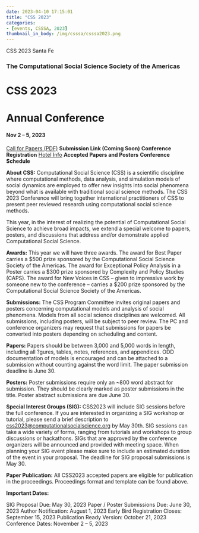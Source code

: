 ```yaml
---
date: 2023-04-10 17:15:01
title: "CSS 2023"
categories:
- [events, CSSSA, 2023]
thumbnail_in_body: /img/csssa/csssa2023.png
---
```


CSS 2023 Santa Fe

### **<div class="post_flex_center_center">The Computational Social Science Society of the Americas</div>**

# **<div class="post_flex_center_center">CSS 2023</div>**
# **<div class="post_flex_center_center">Annual Conference</div>**
#### **<div class="post_flex_center_center">Nov 2 – 5, 2023</div>**
[Call for Papers (PDF)](http://computationalsocialscience.org/wp-content/uploads/2023/03/CSS2023-CFP-1.pdf)
**Submission Link (Coming Soon)**
**Conference Registration**
[Hotel Info](https://computationalsocialscience.org/drury-hotel-info/)
**Accepted Papers and Posters**
**Conference Schedule**

**About CSS:**
Computational Social Science (CSS) is a scientific discipline where computational methods, data analysis, and simulation models of social dynamics are employed to offer new insights into social phenomena beyond what is available with traditional social science methods. The CSS 2023 Conference will bring together international practitioners of CSS to present peer reviewed research using computational social science methods.

This year, in the interest of realizing the potential of Computational Social Science to achieve broad impacts, we extend a special welcome to papers, posters, and discussions that address and/or demonstrate applied Computational Social Science.

**Awards:** This year we will have three awards. The award for Best Paper carries a $500 prize sponsored by the Computational Social Science Society of the Americas. The award for Exceptional Policy Analysis in a Poster carries a $300 prize sponsored by Complexity and Policy Studies (CAPS). The award for New Voices in CSS – given to impressive work by someone new to the conference – carries a $200 prize sponsored by the Computational Social Science Society of the Americas.

**Submissions:** The CSS Program Committee invites original papers and posters concerning computational models and analysis of social phenomena. Models from all social science disciplines are welcomed. All submissions, including posters, will be subject to peer review. The PC and conference organizers may request that submissions for papers be converted into posters depending on scheduling and content.

**Papers:** Papers should be between 3,000 and 5,000 words in length, including all ?gures, tables, notes, references, and appendices. ODD documentation of models is encouraged and can be attached to a submission without counting against the word limit. The paper submission deadline is June 30.

**Posters:** Poster submissions require only an ~800 word abstract for submission. They should be clearly marked as poster submissions in the title. Poster abstract submissions are due June 30.

**Special Interest Groups (SIG):** CSS2023 will include SIG sessions before the full conference. If you are interested in organizing a SIG workshop or tutorial, please send a brief description to css2023@computationalsocialscience.org by May 30th. SIG sessions can take a wide variety of forms, ranging from tutorials and workshops to group discussions or hackathons. SIGs that are approved by the conference organizers will be announced and provided with meeting space. When planning your SIG event please make sure to include an estimated duration of the event in your proposal. The deadline for SIG proposal submissions is May 30.

**Paper Publication:** All CSS2023 accepted papers are eligible for publication in the proceedings. Proceedings format and template can be found above.

**Important Dates:**

SIG Proposal Due: May 30, 2023
Paper / Poster Submissions Due: June 30, 2023
Author Notification: August 1, 2023
Early Bird Registration Closes: September 15, 2023
Publication Ready Version: October 21, 2023
Conference Dates: November 2 – 5, 2023
